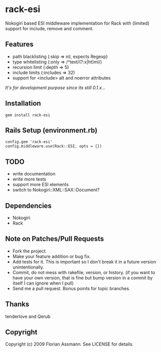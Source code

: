 # rack-esi

Nokogiri based ESI middleware implementation for Rack with (limited) support
for include, remove and comment.

## Features

 * path blacklisting (:skip => nil, expects Regexp)
 * type whitelisting (:only => /^text\/(?:x|ht)ml/)
 * recursion limit (:depth => 5)
 * include limits (:includes => 32)
 * support for &lt;include&gt; alt and noerror attributes

_It's for development purpose since its still 0.1.x..._

## Installation

    gem install rack-esi

## Rails Setup (environment.rb)

    config.gem 'rack-esi'
    config.middleware.use(Rack::ESI, opts = {})

## TODO

 * write documentation
 * write more tests
 * support more ESI elements
 * switch to Nokogiri::XML::SAX::Document?

## Dependencies

 * Nokogiri
 * Rack

## Note on Patches/Pull Requests
 
 * Fork the project.
 * Make your feature addition or bug fix.
 * Add tests for it. This is important so I don't break it in a
  future version unintentionally.
 * Commit, do not mess with rakefile, version, or history.
  (if you want to have your own version, that is fine but bump version in a commit by itself I can ignore when I pull)
 * Send me a pull request. Bonus points for topic branches.

## Thanks

tenderlove and Qerub

## Copyright

Copyright (c) 2009 Florian Assmann. See LICENSE for details.
